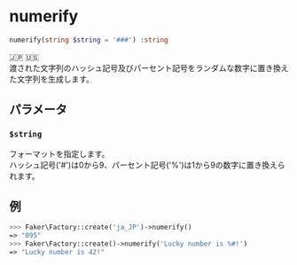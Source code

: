 # numerify
```php
numerify(string $string = '###') :string
```
:jp: :us:  
渡された文字列のハッシュ記号及びパーセント記号をランダムな数字に置き換えた文字列を生成します。

## パラメータ
### `$string`
フォーマットを指定します。  
ハッシュ記号('#')は0から9、パーセント記号('%')は1から9の数字に置き換えられます。

## 例
```php
>>> Faker\Factory::create('ja_JP')->numerify()
=> "095"
>>> Faker\Factory::create()->numerify('Lucky number is %#!')
=> "Lucky number is 42!"
```

